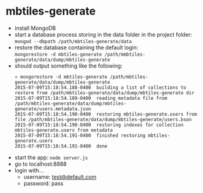 # mbtiles-generate

- install MongoDB
- start a database process storing in the data folder in the project folder:
  `mongod --dbpath /path/mbtiles-generate/data`
- restore the database containing the default login:  
  `mongorestore -d mbtiles-generate /path/mmbtiles-generate/data/dump/mbtiles-generate`
- should output something like the following:  
  ```
  » mongorestore -d mbtiles-generate /path/mbtiles-generate/data/dump/mbtiles-generate
  2015-07-09T15:18:54.188-0400	building a list of collections to restore from /path/mbtiles-generate/data/dump/mbtiles-generate dir
  2015-07-09T15:18:54.189-0400	reading metadata file from /path/mbtiles-generate/data/dump/mbtiles-generate/users.metadata.json
  2015-07-09T15:18:54.190-0400	restoring mbtiles-generate.users from file /path/mbtiles-generate/data/dump/mbtiles-generate/users.bson
  2015-07-09T15:18:54.190-0400	restoring indexes for collection mbtiles-generate.users from metadata
  2015-07-09T15:18:54.191-0400	finished restoring mbtiles-generate.users
  2015-07-09T15:18:54.191-0400	done
  ```
- start the app: `node server.js`
- go to localhost:8888
- login with...
  - username: test@default.com
  - password: pass
